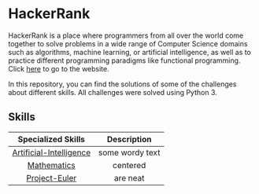 # HackerRank
HackerRank is a place where programmers from all over the world come together to solve problems in a wide range of Computer Science domains such as algorithms, machine learning, or artificial intelligence, as well as to practice different programming paradigms like functional programming. Click [here](https://www.hackerrank.com/) to go to the website.

In this repository, you can find the solutions of some of the challenges about different skills. All challenges were solved using Python 3.

## Skills

| Specialized  Skills  | Description  |
|:--------------------:|:---------------:|
| [Artificial-Intelligence](https://github.com/EdinsonLeandro/HackerRank/tree/main/Artificial-Intelligence)      | some wordy text |
| [Mathematics](https://github.com/EdinsonLeandro/HackerRank/tree/main/Mathematics)      | centered        |
| [Project-Euler](https://github.com/EdinsonLeandro/HackerRank/tree/main/Project-Euler) | are neat        |
